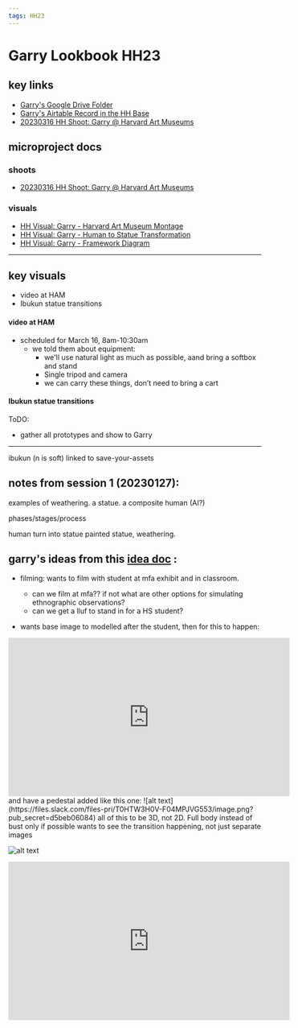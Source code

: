 ```yaml
---
tags: HH23
---
```


# Garry Lookbook HH23
## key links
* [Garry's Google Drive Folder](https://drive.google.com/drive/folders/1XnIFsE8oExRPRvjvuA6ASudSNj7cyw69)
* [Garry's Airtable Record in the HH Base](https://airtable.com/appwIObT71aBHeEtu/tblS1resjotcEHRvc/viwQdnPbIlkZCWaW1/recG7KDzbmnJoNHdt?blocks=hide)
* [20230316 HH Shoot: Garry @ Harvard Art Museums](/20AFGn1-ScK1MItDWFEKPg)
## microproject docs
### shoots
* [20230316 HH Shoot: Garry @ Harvard Art Museums](/20AFGn1-ScK1MItDWFEKPg)

### visuals
* [HH Visual: Garry - Harvard Art Museum Montage](/RT3KPqsyT6adX1sAfeD4bg)
* [HH Visual: Garry - Human to Statue Transformation](/WTG_-PQ0QFqgOMovngZsAA)
* [HH Visual: Garry - Framework Diagram](/hxW7f0hmTXSpbYtAY2TLUQ)

---

## key visuals
* video at HAM
* Ibukun statue transitions

#### video at HAM
* scheduled for March 16, 8am-10:30am
    * we told them about equipment:
        * we'll use natural light as much as possible, aand bring a softbox and stand
        * Single tripod and camera
        * we can carry these things, don’t need to bring a cart


#### Ibukun statue transitions
ToDO:
* gather all prototypes and show to Garry



---

ibukun (n is soft)
linked to save-your-assets

## notes from session 1 (20230127):

examples of weathering. a statue. a composite human (AI?)

phases/stages/process

human turn into statue
painted statue, weathering.


## garry's ideas from this [idea doc](https://docs.google.com/document/d/1-H75NuO2Ln1-yp7R4m3FhmGE856WcEbwm4pXf0eSfpA/edit) :

* filming: wants to film with student at mfa exhibit and in classroom. 
    * can we film at mfa?? if not what are other options for simulating ethnographic observations?
    * can we get a lluf to stand in for a HS student? 

* wants base image to modelled after the student, then for this to happen:
<iframe width="560" height="315" src="https://www.youtube.com/embed/_7E0w9Jsabg" title="YouTube video player" frameborder="0" allow="accelerometer; autoplay; clipboard-write; encrypted-media; gyroscope; picture-in-picture; web-share" allowfullscreen></iframe>
and have a pedestal added like this one:
![alt text](https://files.slack.com/files-pri/T0HTW3H0V-F04MPJVG553/image.png?pub_secret=d5beb06084)
all of this to be 3D, not 2D. 
Full body instead of bust only if possible
wants to see the transition happening, not just separate images

![alt text](https://files.slack.com/files-pri/T0HTW3H0V-F04N58GE6N5/image.png?pub_secret=6d1b5e8eb3)
 


<iframe width="560" height="315" src="https://www.youtube.com/embed/gElw4AFHJTs" title="YouTube video player" frameborder="0" allow="accelerometer; autoplay; clipboard-write; encrypted-media; gyroscope; picture-in-picture; web-share" allowfullscreen></iframe>




